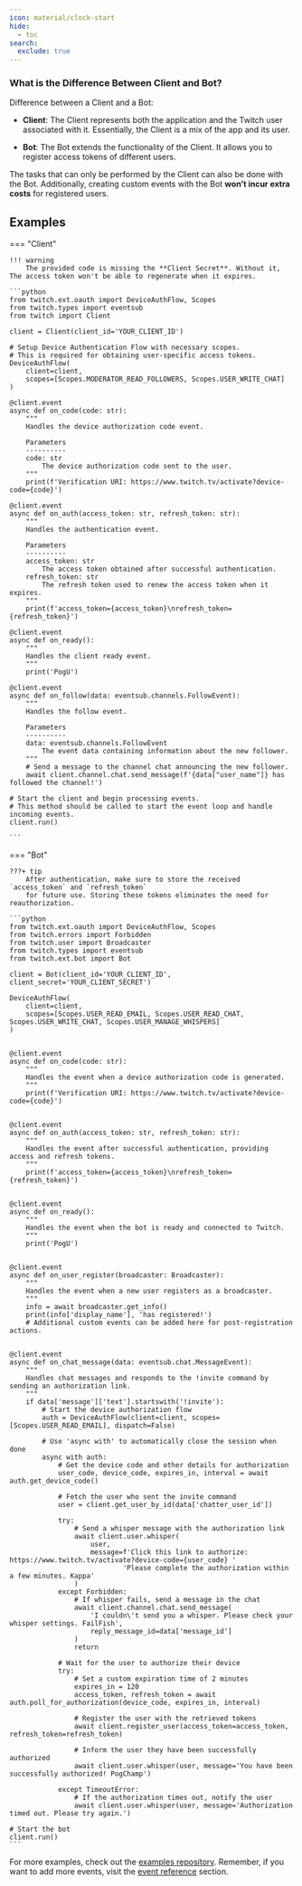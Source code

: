 ```yaml
---
icon: material/clock-start
hide:
  - toc
search:
  exclude: true
---
```


### What is the Difference Between Client and Bot?
Difference between a Client and a Bot:

- **Client**: The Client represents both the application and the Twitch user associated with it.
Essentially, the Client is a mix of the app and its user.

- **Bot**: The Bot extends the functionality of the Client. It allows you to register access tokens of different users.

The tasks that can only be performed by the Client can also be done with the Bot. Additionally,
creating custom events with the Bot **won’t incur extra costs** for registered users.


## Examples

=== "Client"

    !!! warning
        The provided code is missing the **Client Secret**. Without it, The access token won't be able to regenerate when it expires.

    ```python
    from twitch.ext.oauth import DeviceAuthFlow, Scopes
    from twitch.types import eventsub
    from twitch import Client
    
    client = Client(client_id='YOUR_CLIENT_ID')
    
    # Setup Device Authentication Flow with necessary scopes.
    # This is required for obtaining user-specific access tokens.
    DeviceAuthFlow(
        client=client,
        scopes=[Scopes.MODERATOR_READ_FOLLOWERS, Scopes.USER_WRITE_CHAT]
    )
    
    @client.event
    async def on_code(code: str):
        """
        Handles the device authorization code event.
    
        Parameters
        ----------
        code: str
            The device authorization code sent to the user.
        """
        print(f'Verification URI: https://www.twitch.tv/activate?device-code={code}')
    
    @client.event
    async def on_auth(access_token: str, refresh_token: str):
        """
        Handles the authentication event.
    
        Parameters
        ----------
        access_token: str
            The access token obtained after successful authentication.
        refresh_token: str
            The refresh token used to renew the access token when it expires.
        """
        print(f'access_token={access_token}\nrefresh_token={refresh_token}')
    
    @client.event
    async def on_ready():
        """
        Handles the client ready event.
        """
        print('PogU')
        
    @client.event
    async def on_follow(data: eventsub.channels.FollowEvent):
        """
        Handles the follow event.
    
        Parameters
        ----------
        data: eventsub.channels.FollowEvent
            The event data containing information about the new follower.
        """
        # Send a message to the channel chat announcing the new follower.
        await client.channel.chat.send_message(f'{data["user_name"]} has followed the channel!')
    
    # Start the client and begin processing events.
    # This method should be called to start the event loop and handle incoming events.
    client.run()
    
    ```

=== "Bot"

    ???+ tip
        After authentication, make sure to store the received `access_token` and `refresh_token`
        for future use. Storing these tokens eliminates the need for reauthorization.

    ```python
    from twitch.ext.oauth import DeviceAuthFlow, Scopes
    from twitch.errors import Forbidden
    from twitch.user import Broadcaster
    from twitch.types import eventsub
    from twitch.ext.bot import Bot
    
    client = Bot(client_id='YOUR_CLIENT_ID', client_secret='YOUR_CLIENT_SECRET')
    
    DeviceAuthFlow(
        client=client,
        scopes=[Scopes.USER_READ_EMAIL, Scopes.USER_READ_CHAT, Scopes.USER_WRITE_CHAT, Scopes.USER_MANAGE_WHISPERS]
    )
    
    
    @client.event
    async def on_code(code: str):
        """
        Handles the event when a device authorization code is generated.
        """
        print(f'Verification URI: https://www.twitch.tv/activate?device-code={code}')
    
    
    @client.event
    async def on_auth(access_token: str, refresh_token: str):
        """
        Handles the event after successful authentication, providing access and refresh tokens.
        """
        print(f'access_token={access_token}\nrefresh_token={refresh_token}')
    
    
    @client.event
    async def on_ready():
        """
        Handles the event when the bot is ready and connected to Twitch.
        """
        print('PogU')
    
    
    @client.event
    async def on_user_register(broadcaster: Broadcaster):
        """
        Handles the event when a new user registers as a broadcaster.
        """
        info = await broadcaster.get_info()
        print(info['display_name'], 'has registered!')
        # Additional custom events can be added here for post-registration actions.
    
    
    @client.event
    async def on_chat_message(data: eventsub.chat.MessageEvent):
        """
        Handles chat messages and responds to the !invite command by sending an authorization link.
        """
        if data['message']['text'].startswith('!invite'):
            # Start the device authorization flow
            auth = DeviceAuthFlow(client=client, scopes=[Scopes.USER_READ_EMAIL], dispatch=False)
    
            # Use 'async with' to automatically close the session when done
            async with auth:
                # Get the device code and other details for authorization
                user_code, device_code, expires_in, interval = await auth.get_device_code()
    
                # Fetch the user who sent the invite command
                user = client.get_user_by_id(data['chatter_user_id'])
    
                try:
                    # Send a whisper message with the authorization link
                    await client.user.whisper(
                        user,
                        message=f'Click this link to authorize: https://www.twitch.tv/activate?device-code={user_code} '
                                'Please complete the authorization within a few minutes. Kappa'
                    )
                except Forbidden:
                    # If whisper fails, send a message in the chat
                    await client.channel.chat.send_message(
                        'I couldn\'t send you a whisper. Please check your whisper settings. FailFish',
                        reply_message_id=data['message_id']
                    )
                    return
    
                # Wait for the user to authorize their device
                try:
                    # Set a custom expiration time of 2 minutes
                    expires_in = 120
                    access_token, refresh_token = await auth.poll_for_authorization(device_code, expires_in, interval)
    
                    # Register the user with the retrieved tokens
                    await client.register_user(access_token=access_token, refresh_token=refresh_token)
    
                    # Inform the user they have been successfully authorized
                    await client.user.whisper(user, message='You have been successfully authorized! PogChamp')
    
                except TimeoutError:
                    # If the authorization times out, notify the user
                    await client.user.whisper(user, message='Authorization timed out. Please try again.')
    
    # Start the bot
    client.run()
    ```

For more examples, check out the [examples repository](https://github.com/MrSniFo/twitch.py/tree/main/examples).
Remember, if you want to add more events, visit the [event reference](events/index.md) section.

